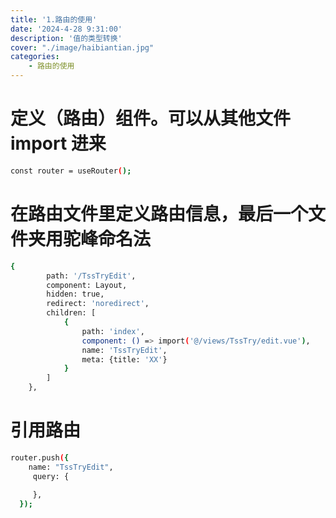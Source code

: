 ```yaml
---
title: '1.路由的使用'
date: '2024-4-28 9:31:00'
description: '值的类型转换'
cover: "./image/haibiantian.jpg"
categories:               
    - 路由的使用
---
```

# 定义（路由）组件。可以从其他文件 import 进来
```bash
const router = useRouter();
```
# 在路由文件里定义路由信息，最后一个文件夹用驼峰命名法

```bash
{
        path: '/TssTryEdit',
        component: Layout,
        hidden: true,
        redirect: 'noredirect',
        children: [
            {
                path: 'index',
                component: () => import('@/views/TssTry/edit.vue'),
                name: 'TssTryEdit',
                meta: {title: 'XX'}
            }
        ]
    },
```
# 引用路由
```bash
router.push({
    name: "TssTryEdit",
     query: {
     
     },
  });
```
